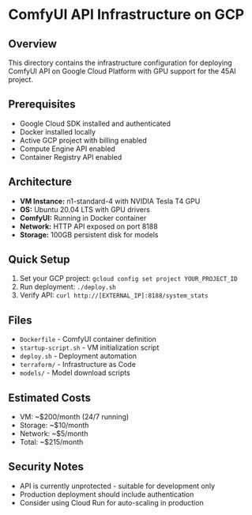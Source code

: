 # ComfyUI API Infrastructure on GCP

## Overview
This directory contains the infrastructure configuration for deploying ComfyUI API on Google Cloud Platform with GPU support for the 45AI project.

## Prerequisites
- Google Cloud SDK installed and authenticated
- Docker installed locally
- Active GCP project with billing enabled
- Compute Engine API enabled
- Container Registry API enabled

## Architecture
- **VM Instance:** n1-standard-4 with NVIDIA Tesla T4 GPU
- **OS:** Ubuntu 20.04 LTS with GPU drivers
- **ComfyUI:** Running in Docker container
- **Network:** HTTP API exposed on port 8188
- **Storage:** 100GB persistent disk for models

## Quick Setup
1. Set your GCP project: `gcloud config set project YOUR_PROJECT_ID`
2. Run deployment: `./deploy.sh`
3. Verify API: `curl http://[EXTERNAL_IP]:8188/system_stats`

## Files
- `Dockerfile` - ComfyUI container definition
- `startup-script.sh` - VM initialization script
- `deploy.sh` - Deployment automation
- `terraform/` - Infrastructure as Code
- `models/` - Model download scripts

## Estimated Costs
- VM: ~$200/month (24/7 running)
- Storage: ~$10/month
- Network: ~$5/month
- Total: ~$215/month

## Security Notes
- API is currently unprotected - suitable for development only
- Production deployment should include authentication
- Consider using Cloud Run for auto-scaling in production 